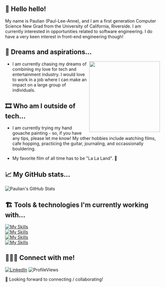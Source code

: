 ## 👋 Hello hello! 

My name is Paulian (Paul-Lee-Anne), and I am a first generation Computer Science New Grad from the University of California, Riverside. I am currently interested in opportunities related to software engineering. I do have a very keen interest in front-end engineering though! 

## 💭 Dreams and aspirations...
<img align='right' src="https://media.giphy.com/media/iFqLTjlvndks0/giphy.gif" width="230" />

- I am currently chasing my dreams of combining my love for tech and entertainment industry. I would love to work in a job where I can make an impact on a large group of individuals. 
  
## 🎞️ Who am I outside of tech...
- I am currently trying my hand gouache painting - so, if you have any tips, please let me know! My other hobbies include watching films, cafe hopping, practicing the guitar, journaling, and occassionally bouldering.
  
- My favorite film of all time has to be "La La Land". 🎵
  
## 📈 My GitHub stats...
![Paulian's GitHub Stats](https://github-readme-streak-stats.herokuapp.com/?user=paulian7&theme=gruvbox)

  
## 🏗️ Tools & technologies I'm currently working with...
[![My Skills](https://skillicons.dev/icons?i=c,cpp,css,html,java,js,nextjs,react,tailwind,ts)](https://skillicons.dev)<br>
[![My Skills](https://skillicons.dev/icons?i=express,mongodb,mysql)](https://skillicons.dev)<br>
[![My Skills](https://skillicons.dev/icons?i=figma,git,github,vim,vscode)](https://skillicons.dev)<br>
[![My Skills](https://skillicons.dev/icons?i=arduino&perline=4)](https://skillicons.dev)<br>

## 👩🏻‍💻 Connect with me!
[![LinkedIn](https://img.shields.io/badge/LinkedIn-0077B5?style=for-the-badge&logo=linkedin&logoColor=white)](https://www.linkedin.com/in/paulianle/)
![ProfileViews](https://komarev.com/ghpvc/?username=paulian7&style=for-the-badge)

🫶 Looking forward to connecting / collaborating!
